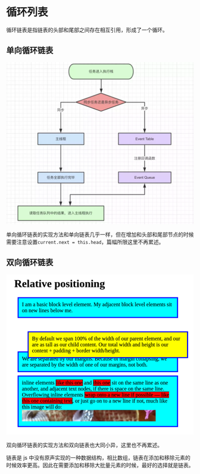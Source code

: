 # 循环列表

循环链表是指链表的头部和尾部之间存在相互引用，形成了一个循环。

## 单向循环链表

![](../../../.gitbook/assets/image%20%2855%29.png)

单向循环链表的实现方法和单向链表几乎一样，但在增加和头部和尾部节点的时候需要注意设置`current.next = this.head`，篇幅所限这里不再累述。

## 双向循环链表

![](../../../.gitbook/assets/image%20%2858%29.png)

双向循环链表的实现方法和双向链表也大同小异，这里也不再累述。

链表是 js 中没有原声实现的一种数据结构，相比数组，链表在添加和移除元素的时候效率更高。因此在需要添加和移除大批量元素的时候，最好的选择就是链表。


